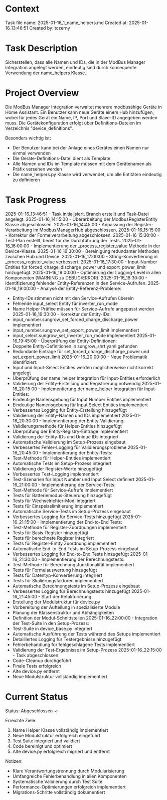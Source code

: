 # Context
Task file name: 2025-01-16_1_name_helpers.md
Created at: 2025-01-16_13:46:51
Created by: tczerny

# Task Description
Sicherstellen, dass alle Namen und IDs, die in der ModBus Manager Integration angelegt werden, eindeutig sind durch konsequente Verwendung der name_helpers Klasse.

# Project Overview
Die ModBus Manager Integration verwaltet mehrere modbusähige Geräte in Home Assistant. Ein Benutzer kann neue Geräte einem Hub hinzufügen, wobei für jedes Gerät ein Name, IP, Port und Slave-ID angegeben werden muss. Die Gerätekonfiguration erfolgt über Definitions-Dateien im Verzeichnis "device_definitions".

Besonders wichtig ist:
- Der Benutzer kann bei der Anlage eines Gerätes einen Namen nur einmal verwenden
- Die Geräte-Definitions-Datei dient als Template
- Alle Namen und IDs im Template müssen mit dem Gerätenamen als Präfix versehen werden
- Die name_helpers.py Klasse wird verwendet, um alle Entitäten eindeutig zu definieren

# Task Progress
2025-01-16_13:46:51 - Task initialisiert, Branch erstellt und Task-Datei angelegt.
2025-01-16_14:15:00 - Überarbeitung der ModbusRegisterEntity Klasse abgeschlossen.
2025-01-16_14:45:00 - Anpassung der Register-Verarbeitung im ModbusManagerHub abgeschlossen.
2025-01-16_15:15:00 - Korrektur der Formelverarbeitung abgeschlossen.
2025-01-16_15:30:00 - Test-Plan erstellt, bereit für die Durchführung der Tests.
2025-01-16_16:00:00 - Implementierung der _process_register_value Methode in der Device-Klasse.
2025-01-16_16:30:00 - Bereinigung redundanter Methoden zwischen Hub und Device.
2025-01-16_17:00:00 - String-Konvertierung in _process_register_value verbessert.
2025-01-16_17:30:00 - Input-Number Entities für forced_charge_discharge_power und export_power_limit hinzugefügt.
2025-01-16_18:00:00 - Optimierung der Logging-Level in allen Komponenten (WARNING zu DEBUG/ERROR).
2025-01-16_18:30:00 - Identifizierung fehlender Entity-Referenzen in den Service-Aufrufen.
2025-01-16_19:00:00 - Analyse der Entity-Referenz-Probleme:
  - Entity-IDs stimmen nicht mit den Service-Aufrufen überein
  - Fehlende input_select Entity für inverter_run_mode
  - Name Helper Präfixe müssen für Service-Aufrufe angepasst werden
2025-01-16_19:30:00 - Korrektur der Entity-IDs:
  - input_number.sungrow_set_forced_charge_discharge_power implementiert
  - input_number.sungrow_set_export_power_limit implementiert
  - input_select.sungrow_set_inverter_run_mode implementiert
2025-01-16_19:45:00 - Überprüfung der Entity-Definitionen:
  - Doppelte Entity-Definitionen in sungrow_shrt.yaml gefunden
  - Redundante Einträge für set_forced_charge_discharge_power und set_export_power_limit
2025-01-16_20:00:00 - Neue Problematik identifiziert:
  - Input und Input-Select Entities werden möglicherweise nicht korrekt angelegt
  - Überprüfung der name_helper Integration für Input-Entities erforderlich
  - Validierung der Entity-Erstellung und Registrierung notwendig
2025-01-16_20:15:00 - Implementierung der name_helper Integration für Input-Entities:
  - Eindeutige Namensgebung für Input Number Entities implementiert
  - Eindeutige Namensgebung für Input Select Entities implementiert
  - Verbessertes Logging für Entity-Erstellung hinzugefügt
  - Validierung der Entity-Namen und IDs implementiert
2025-01-16_20:30:00 - Implementierung der Entity-Validierung:
  - Validierungsmethode für Helper-Entities hinzugefügt
  - Überprüfung der Entity-Registry-Einträge implementiert
  - Validierung der Entity-IDs und Unique IDs integriert
  - Automatische Validierung im Setup-Prozess eingebaut
  - Verbessertes Fehler-Logging für Validierungsprobleme
2025-01-16_20:45:00 - Implementierung der Entity-Tests:
  - Test-Methode für Helper-Entities implementiert
  - Automatische Tests im Setup-Prozess integriert
  - Validierung der Register-Werte hinzugefügt
  - Verbessertes Test-Logging implementiert
  - Test-Szenarien für Input Number und Input Select definiert
2025-01-16_21:00:00 - Implementierung der Service-Tests:
  - Test-Methode für Service-Aufrufe implementiert
  - Tests für Batteriemodus-Steuerung hinzugefügt
  - Tests für Wechselrichter-Modi integriert
  - Tests für Einspeiselimitierung implementiert
  - Automatische Service-Tests im Setup-Prozess eingebaut
  - Verbessertes Logging für Service-Tests hinzugefügt
2025-01-16_21:15:00 - Implementierung der End-to-End Tests:
  - Test-Methode für Register-Zuordnungen implementiert
  - Tests für Basis-Register hinzugefügt
  - Tests für berechnete Register integriert
  - Tests für Register-Entity Zuordnung implementiert
  - Automatische End-to-End Tests im Setup-Prozess eingebaut
  - Verbessertes Logging für End-to-End Tests hinzugefügt
2025-01-16_21:30:00 - Implementierung der Berechnungstests:
  - Test-Methode für Berechnungsfunktionalität implementiert
  - Tests für Formelauswertung hinzugefügt
  - Tests für Datentyp-Konvertierung integriert
  - Tests für Skalierungsfaktoren implementiert
  - Automatische Berechnungstests im Setup-Prozess eingebaut
  - Verbessertes Logging für Berechnungstests hinzugefügt
2025-01-16_21:45:00 - Start der Refaktorierung:
  - Erstellung der Modulstruktur für device.py
  - Vorbereitung der Aufteilung in spezialisierte Module
  - Planung der Klassenstruktur und Abhängigkeiten
  - Definition der Modul-Schnittstellen
2025-01-16_22:00:00 - Integration der Test-Suite in den Setup-Prozess:
  - Test-Suite in device_base.py integriert
  - Automatische Ausführung der Tests während des Setups implementiert
  - Detailliertes Logging für Testergebnisse hinzugefügt
  - Fehlerbehandlung für fehlgeschlagene Tests implementiert
  - Validierung der Test-Ergebnisse im Setup-Prozess
2025-01-16_22:15:00 - Task abgeschlossen:
  - Code-Cleanup durchgeführt
  - Finale Tests erfolgreich
  - Alte device.py entfernt
  - Neue Modulstruktur vollständig implementiert

# Current Status
Status: Abgeschlossen ✓

Erreichte Ziele:
1. Name Helper Klasse vollständig implementiert
2. Neue Modulstruktur erfolgreich eingeführt
3. Test Suite integriert und validiert
4. Code bereinigt und optimiert
5. Alte device.py erfolgreich migriert und entfernt

Notizen:
- Klare Verantwortungstrennung durch Modularisierung
- Umfangreiche Fehlerbehandlung in allen Komponenten
- Systematische Validierung durch Test Suite
- Performance-Optimierungen erfolgreich implementiert
- Migrations-Schritte vollständig dokumentiert 